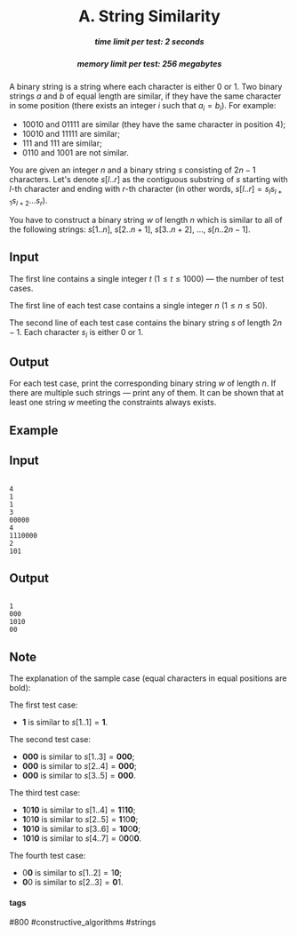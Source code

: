 <h1 style='text-align: center;'> A. String Similarity</h1>

<h5 style='text-align: center;'>time limit per test: 2 seconds</h5>
<h5 style='text-align: center;'>memory limit per test: 256 megabytes</h5>

A binary string is a string where each character is either 0 or 1. Two binary strings $a$ and $b$ of equal length are similar, if they have the same character in some position (there exists an integer $i$ such that $a_i = b_i$). For example:

* 10010 and 01111 are similar (they have the same character in position $4$);
* 10010 and 11111 are similar;
* 111 and 111 are similar;
* 0110 and 1001 are not similar.

You are given an integer $n$ and a binary string $s$ consisting of $2n-1$ characters. Let's denote $s[l..r]$ as the contiguous substring of $s$ starting with $l$-th character and ending with $r$-th character (in other words, $s[l..r] = s_l s_{l + 1} s_{l + 2} \dots s_r$).

You have to construct a binary string $w$ of length $n$ which is similar to all of the following strings: $s[1..n]$, $s[2..n+1]$, $s[3..n+2]$, ..., $s[n..2n-1]$.

## Input

The first line contains a single integer $t$ ($1 \le t \le 1000$) — the number of test cases.

The first line of each test case contains a single integer $n$ ($1 \le n \le 50$).

The second line of each test case contains the binary string $s$ of length $2n - 1$. Each character $s_i$ is either 0 or 1.

## Output

For each test case, print the corresponding binary string $w$ of length $n$. If there are multiple such strings — print any of them. It can be shown that at least one string $w$ meeting the constraints always exists.

## Example

## Input


```

4
1
1
3
00000
4
1110000
2
101

```
## Output


```

1
000
1010
00

```
## Note

The explanation of the sample case (equal characters in equal positions are bold):

The first test case: 

* $\mathbf{1}$ is similar to $s[1..1] = \mathbf{1}$.

The second test case: 

* $\mathbf{000}$ is similar to $s[1..3] = \mathbf{000}$;
* $\mathbf{000}$ is similar to $s[2..4] = \mathbf{000}$;
* $\mathbf{000}$ is similar to $s[3..5] = \mathbf{000}$.

The third test case: 

* $\mathbf{1}0\mathbf{10}$ is similar to $s[1..4] = \mathbf{1}1\mathbf{10}$;
* $\mathbf{1}01\mathbf{0}$ is similar to $s[2..5] = \mathbf{1}10\mathbf{0}$;
* $\mathbf{10}1\mathbf{0}$ is similar to $s[3..6] = \mathbf{10}0\mathbf{0}$;
* $1\mathbf{0}1\mathbf{0}$ is similar to $s[4..7] = 0\mathbf{0}0\mathbf{0}$.

The fourth test case: 

* $0\mathbf{0}$ is similar to $s[1..2] = 1\mathbf{0}$;
* $\mathbf{0}0$ is similar to $s[2..3] = \mathbf{0}1$.


#### tags 

#800 #constructive_algorithms #strings 